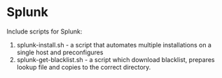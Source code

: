 # Splunk
Include scripts for Splunk:
1) splunk-install.sh - a script that automates multiple installations on a single host and preconfigures
2) splunk-get-blacklist.sh - a script which download blacklist, prepares lookup file and copies to the correct directory.
